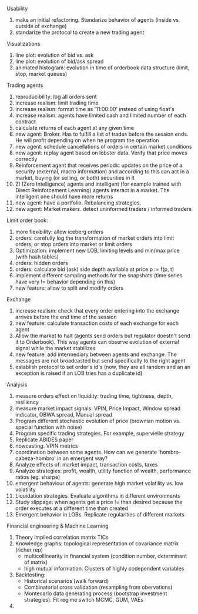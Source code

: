 Usability
1. make an initial refactoring. Standarize behavior of agents (inside vs. outside of exchange)
2. standarize the protocol to create a new trading agent
 


Visualizations
1. line plot: evolution of bid vs. ask
2. line plot: evolution of bid/ask spread
3. animated histogram: evolution in time of orderbook data structure (limit, stop, market queues)


Trading agents
1. reproducibility: log all orders sent
2. increase realism: limit trading time
3. increase realism: format time as '11:00:00' instead of using float's
4. increase realism: agents have limited cash and limited number of each contract
5. calculate returns of each agent at any given time
6. new agent: Broker. Has to fulfill a list of trades before the session ends. He will profit depending on when he program the operation
7. new agent: schedule cancellations of orders in certain market conditions
8. new agent: replay agent based on lobster data. Verify that price moves correctly
9. Reinforcement agent that receives periodic updates on the price of a security (external, macro information) 
and according to this can act in a market, buying (or selling, or both) securities in it
10. ZI (Zero Intelligence) agents and intelligent (for example trained with Direct Reinforcement Learning) agents 
interact in a market. The intelligent one should have more returns
11. new agent: have a portfolio. Rebalancing strategies.
12. new agent: Market makers. detect uninformed traders / informed traders


Limit order book:
1. more flexibility: allow iceberg orders
2. orders: carefully log the transformation of market orders into limit orders, or stop orders into market or limit orders
3. Optimization: implement new LOB, limiting levels and min/max price (with hash tables)
4. orders: hidden orders
5. orders: calculate bid (ask) side depth available at price p := f(p, t)
6. implement different sampling methods for the snapshots (time series have very != behavior depending on this)
7. new feature: allow to split and modify orders

Exchange
1. increase realism: check that every order entering into the exchange arrives before the end time of the session
2. new feature: calculate transaction costs of each exchange for each agent
3. Allow the market to halt (agents send orders but regulator doestn't send it to Orderbook). This way agents can 
observe evolution of external signal while the market stabilizes
4. new feature: add intermediary between agents and exchange. The messages are not broadcasted but send specifically to the right agent
5. establish protocol to set order's id's (now, they are all random and an an exception is raised if an LOB tries has a duplicate id)


Analysis
1. measure orders effect on liquidity: trading time, tightness, depth, resiliency
2. measure market impact signals: VPIN, Price Impact, Window spread indicator, OBWA spread, Manual spread
3. Program different stochastic evolution of price (brownian motion vs. special function with noise)
4. Program specific trading strategies. For example, supervielle strategy
5. Replicate ABIDES paper
6. nowcasting. VPIN metrics
7. coordination between some agents. How can we generate 'hombro-cabeza-hombro' in an emergent way?
8. Analyze effects of: market impact, transaction costs, taxes
9. Analyze strategies: profit, wealth, utility function of wealth, performance ratios (eg. sharpe)
10. emergent behaviour of agents: generate high market volatility vs. low volatility
11. Liquidation strategies. Evaluate algorithms in different environments
12. Study slippage: when agents get a price != than desired because the order executes at a different time than created
13. Emergent behavior in LOBs. Replicate regularities of different markets


Financial engineering & Machine Learning
1. Theory implied correlation matrix TICs
2. Knowledge graphs: topological representation of covariance matrix (richer rep)
    * multicollinearity in financial system (condition number, determinant of matrix)
    * high mutual information. Clusters of highly codependent variables
3. Backtesting:
    * Historical scenarios (walk forward)
    * Combinatorial cross validation (resampling from obervations)
    * Montecarlo data generating process (bootstrap investment strategies). Fit regime switch MCMC, GUM, VAEs
4. 